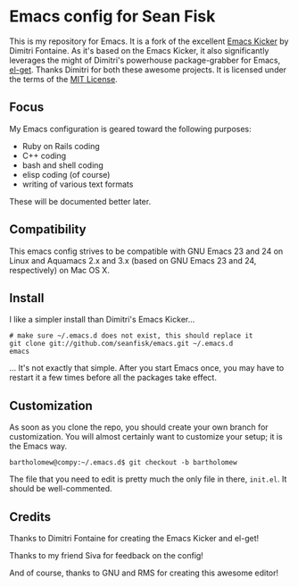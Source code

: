 Emacs config for Sean Fisk
==========================

This is my repository for Emacs. It is a fork of the excellent [Emacs Kicker](https://github.com/dimitri/emacs-kicker) by Dimitri Fontaine. As it's based on the Emacs Kicker, it also significantly leverages the might of Dimitri's powerhouse package-grabber for Emacs, [el-get](https://github.com/dimitri/el-get). Thanks Dimitri for both these awesome projects. It is licensed under the terms of the [MIT License](http://www.opensource.org/licenses/mit-license.php).

Focus
-----

My Emacs configuration is geared toward the following purposes:

* Ruby on Rails coding
* C++ coding
* bash and shell coding
* elisp coding (of course)
* writing of various text formats

These will be documented better later.

Compatibility
-------------

This emacs config strives to be compatible with GNU Emacs 23 and 24 on Linux and Aquamacs 2.x and 3.x (based on GNU Emacs 23 and 24, respectively) on Mac OS X.

Install
-------

I like a simpler install than Dimitri's Emacs Kicker...

    # make sure ~/.emacs.d does not exist, this should replace it
    git clone git://github.com/seanfisk/emacs.git ~/.emacs.d
    emacs
    
... It's not exactly that simple. After you start Emacs once, you may have to restart it a few times before all the packages take effect.

Customization
-------------

As soon as you clone the repo, you should create your own branch for customization. You will almost certainly want to customize your setup; it is the Emacs way.

    bartholomew@compy:~/.emacs.d$ git checkout -b bartholomew
    
The file that you need to edit is pretty much the only file in there, `init.el`. It should be well-commented.

Credits
-------

Thanks to Dimitri Fontaine for creating the Emacs Kicker and el-get!

Thanks to my friend Siva for feedback on the config!

And of course, thanks to GNU and RMS for creating this awesome editor!
